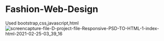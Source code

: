 # Fashion-Web-Design
Used bootstrap,css,javascript,html 
![screencapture-file-D-project-file-Responsive-PSD-TO-HTML-1-index-html-2021-02-25-03_39_16](https://user-images.githubusercontent.com/20836115/109069260-2f850080-771b-11eb-8f13-d46dd4130097.png)
